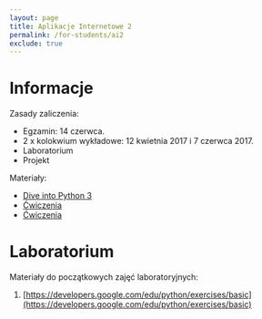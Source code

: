 ```yaml
---
layout: page
title: Aplikacje Internetowe 2 
permalink: /for-students/ai2
exclude: true
---
```


# Informacje

Zasady zaliczenia:
* Egzamin: 14 czerwca.
* 2 x kolokwium wykładowe: 12 kwietnia 2017 i 7 czerwca 2017.
* Laboratorium
* Projekt

Materiały:
* [Dive into Python 3](http://www.diveintopython3.net)
* [Ćwiczenia](http://exercism.io/languages/python/exercises)
* [Ćwiczenia](http://www.ling.gu.se/~lager/python_exercises.html)

# Laboratorium

Materiały do początkowych zajęć laboratoryjnych:
1. [https://developers.google.com/edu/python/exercises/basic](https://developers.google.com/edu/python/exercises/basic)

